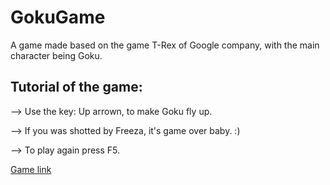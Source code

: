 # GokuGame
 A game made based on the game T-Rex of Google company, with the main character being Goku. 
 
 ## Tutorial of the game:
 
 --> Use the key: 
 Up arrown, to make Goku fly up.
 
 --> If you was shotted by Freeza, it's game over baby. :)
 
 --> To play again press F5.

[Game link](https://gokugame--vinicius-marcosmartins.repl.co/)
